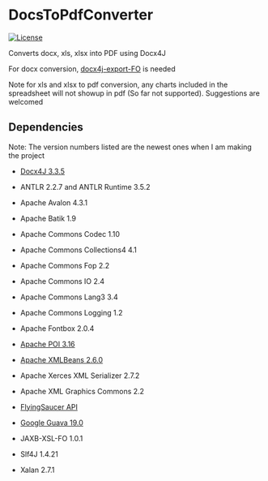 # DocsToPdfConverter

[![License](https://img.shields.io/badge/license-MIT%20License-blue.svg)](LICENSE)

Converts docx, xls, xlsx into PDF using Docx4J

For docx conversion, [docx4j-export-FO](https://github.com/plutext/docx4j-export-FO) is needed

Note for xls and xlsx to pdf conversion, any charts included in the spreadsheet will not showup in pdf (So far not supported). Suggestions are welcomed

## Dependencies 

Note: The version numbers listed are the newest ones when I am making the project

- [Docx4J 3.3.5](https://www.docx4java.org)

- ANTLR 2.2.7 and ANTLR Runtime 3.5.2

- Apache Avalon 4.3.1

- Apache Batik 1.9

- Apache Commons Codec 1.10

- Apache Commons Collections4 4.1

- Apache Commons Fop 2.2

- Apache Commons IO 2.4

- Apache Commons Lang3 3.4

- Apache Commons Logging 1.2

- Apache Fontbox 2.0.4

- [Apache POI 3.16](https://poi.apache.org)

- [Apache XMLBeans 2.6.0](https://mvnrepository.com/artifact/org.apache.xmlbeans/xmlbeans/2.6.0)

- Apache Xerces XML Serializer 2.7.2

- Apache XML Graphics Commons 2.2

- [FlyingSaucer API](https://code.google.com/archive/p/flying-saucer/)

- [Google Guava 19.0](https://github.com/google/guava)

- JAXB-XSL-FO 1.0.1

- Slf4J 1.4.21

- Xalan 2.7.1

